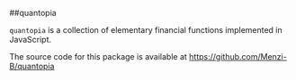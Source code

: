 ##quantopia

``quantopia`` is a collection of elementary financial functions implemented in JavaScript.

The source code for this package is available at https://github.com/Menzi-B/quantopia
